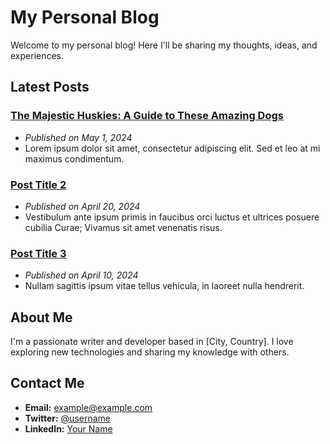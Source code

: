 # My Personal Blog

Welcome to my personal blog! Here I'll be sharing my thoughts, ideas, and experiences.

## Latest Posts

### [The Majestic Huskies: A Guide to These Amazing Dogs](post1.md)
- *Published on May 1, 2024*
- Lorem ipsum dolor sit amet, consectetur adipiscing elit. Sed et leo at mi maximus condimentum.

### [Post Title 2](post2.md)
- *Published on April 20, 2024*
- Vestibulum ante ipsum primis in faucibus orci luctus et ultrices posuere cubilia Curae; Vivamus sit amet venenatis risus.

### [Post Title 3](post3.md)
- *Published on April 10, 2024*
- Nullam sagittis ipsum vitae tellus vehicula, in laoreet nulla hendrerit.

## About Me

I'm a passionate writer and developer based in [City, Country]. I love exploring new technologies and sharing my knowledge with others.

## Contact Me

- **Email:** example@example.com
- **Twitter:** [@username](https://twitter.com/username)
- **LinkedIn:** [Your Name](https://www.linkedin.com/in/yourname/)
